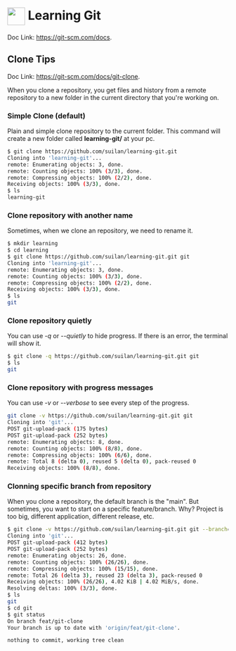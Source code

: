 <h1>
     <img align="center" width="40px" src="https://git-scm.com/images/logos/downloads/Git-Icon-1788C.png"></a>
    <span> Learning Git</span>
</h1>

Doc Link: https://git-scm.com/docs. 

## Clone Tips
Doc Link: https://git-scm.com/docs/git-clone.

When you clone a repository, you get files and history from a remote repository to a new folder in the current directory that you're working on.

### Simple Clone (default)
Plain and simple clone repository to the current folder. This command will create a new folder called **learning-git/** at your pc.

``` bash
$ git clone https://github.com/suilan/learning-git.git
Cloning into 'learning-git'...
remote: Enumerating objects: 3, done.
remote: Counting objects: 100% (3/3), done.
remote: Compressing objects: 100% (2/2), done.
Receiving objects: 100% (3/3), done.
$ ls
learning-git

```

### Clone repository with another name
Sometimes, when we clone an repository, we need to rename it.


``` bash
$ mkdir learning
$ cd learning
$ git clone https://github.com/suilan/learning-git.git git
Cloning into 'learning-git'...
remote: Enumerating objects: 3, done.
remote: Counting objects: 100% (3/3), done.
remote: Compressing objects: 100% (2/2), done.
Receiving objects: 100% (3/3), done.
$ ls 
git
```

### Clone repository quietly
You can use *-q* or *--quietly* to hide progress. If there is an error, the terminal will show it.

``` bash
$ git clone -q https://github.com/suilan/learning-git.git git
$ ls 
git
```

### Clone repository with progress messages
You can use *-v* or *--verbose* to see every step of the progress.

``` bash
git clone -v https://github.com/suilan/learning-git.git git
Cloning into 'git'...
POST git-upload-pack (175 bytes)
POST git-upload-pack (252 bytes)
remote: Enumerating objects: 8, done.
remote: Counting objects: 100% (8/8), done.
remote: Compressing objects: 100% (6/6), done.
remote: Total 8 (delta 0), reused 5 (delta 0), pack-reused 0
Receiving objects: 100% (8/8), done.
```


### Clonning specific branch from repository
When you clone a repository, the default branch is the "main". But sometimes, you want to start on a specific feature/branch. Why? Project is too big, different application, different release, etc.

``` bash
$ git clone -v https://github.com/suilan/learning-git.git git --branch=feat/git-clone
Cloning into 'git'...
POST git-upload-pack (412 bytes)
POST git-upload-pack (252 bytes)
remote: Enumerating objects: 26, done.
remote: Counting objects: 100% (26/26), done.
remote: Compressing objects: 100% (15/15), done.
remote: Total 26 (delta 3), reused 23 (delta 3), pack-reused 0
Receiving objects: 100% (26/26), 4.02 KiB | 4.02 MiB/s, done.
Resolving deltas: 100% (3/3), done.
$ ls
git
$ cd git
$ git status
On branch feat/git-clone
Your branch is up to date with 'origin/feat/git-clone'.

nothing to commit, working tree clean

```





